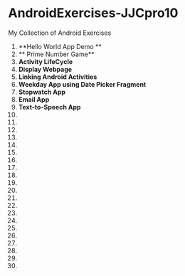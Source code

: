 # AndroidExercises-JJCpro10

My Collection of Android Exercises

1. **Hello World App Demo ** 
2. ** Prime Number Game** 
3. **Activity LifeCycle**
4. **Display Webpage**
5. **Linking Android Activities**
6. **Weekday App using Date Picker Fragment**
7. **Stopwatch App**
8. **Email App**
9. **Text-to-Speech App**
10.
11.
12.
13.
14.
15.
16.
17.
18.
19.
20.
21.
22.
23.
24.
25.
26.
27.
28.
29.
30.
